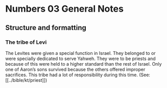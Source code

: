 # Numbers 03 General Notes
## Structure and formatting

### The tribe of Levi

The Levites were given a special function in Israel. They belonged to or were specially dedicated to serve Yahweh. They were to be priests and because of this were held to a higher standard than the rest of Israel. Only one of Aaron’s sons survived because the others offered improper sacrifices. This tribe had a lot of responsibility during this time. (See: [[../bible/kt/priest]])